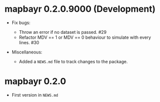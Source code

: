 # mapbayr 0.2.0.9000 (Development)
* Fix bugs: 
  - Throw an error if no dataset is passed. #29
  - Refactor MDV == 1 or MDV == 0 behaviour to simulate with every lines. #30

* Miscellaneous: 
  - Added a `NEWS.md` file to track changes to the package.

# mapbayr 0.2.0
* First version in `NEWS.md`
